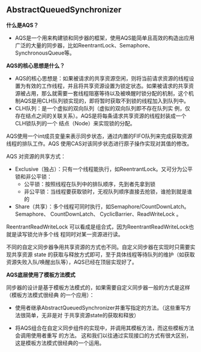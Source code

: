 ## AbstractQueuedSynchronizer

**什么是AQS？**

- AQS是一个用来构建锁和同步器的框架，使用AQS能简单且高效的构造出应用广泛的大量的同步器，比如ReentrantLock、Semaphore、SynchronousQueue等。

**AQS的核心思想是什么？**

- AQS的核心思想是：如果被请求的共享资源空闲，则将当前请求资源的线程设置为有效的工作线程，并且将共享资源设置为锁定状态。如果被请求的共享资源被占用，那么就需要一套线程阻塞等待以及被唤醒时锁分配的机制，这个机制AQS是用CLH队列锁实现的，即将暂时获取不到锁的线程加入到队列中。
- CLH队列：是⼀个虚拟的双向队列（虚拟的双向队列即不存在队列实 例，仅存在结点之间的关联关系）。AQS是将每条请求共享资源的线程封装成⼀个CLH锁队列的⼀个 结点（Node）来实现锁的分配。

AQS使⽤⼀个int成员变量来表示同步状态，通过内置的FIFO队列来完成获取资源线程的排队⼯作。AQS 使⽤CAS对该同步状态进⾏原⼦操作实现对其值的修改。

AQS 对资源的共享⽅式：

- Exclusive（独占）：只有⼀个线程能执⾏，如ReentrantLock。⼜可分为公平锁和⾮公平锁： 
  - 公平锁：按照线程在队列中的排队顺序，先到者先拿到锁 
  - ⾮公平锁：当线程要获取锁时，⽆视队列顺序直接去抢锁，谁抢到就是谁的
- Share（共享）：多个线程可同时执⾏，如Semaphore/CountDownLatch。Semaphore、 CountDownLatch、 CyclicBarrier、ReadWriteLock 。

ReentrantReadWriteLock 可以看成是组合式，因为ReentrantReadWriteLock也就是读写锁允许多个线 程同时对某⼀资源进⾏读。 

不同的⾃定义同步器争⽤共享资源的⽅式也不同。⾃定义同步器在实现时只需要实现共享资源 state 的获取与释放⽅式即可，⾄于具体线程等待队列的维护（如获取资源失败⼊队/唤醒出队等），AQS已经在顶层实现好了。

**AQS底层使⽤了模板⽅法模式**

同步器的设计是基于模板⽅法模式的，如果需要⾃定义同步器⼀般的⽅式是这样（模板⽅法模式很经典 的⼀个应⽤）： 

- 使⽤者继承AbstractQueuedSynchronizer并重写指定的⽅法。（这些重写⽅法很简单，⽆⾮是对 于共享资源state的获取和释放）

- 将AQS组合在⾃定义同步组件的实现中，并调⽤其模板⽅法，⽽这些模板⽅法会调⽤使⽤者重写 的⽅法。 这和我们以往通过实现接⼝的⽅式有很⼤区别，这是模板⽅法模式很经典的⼀个运⽤。
